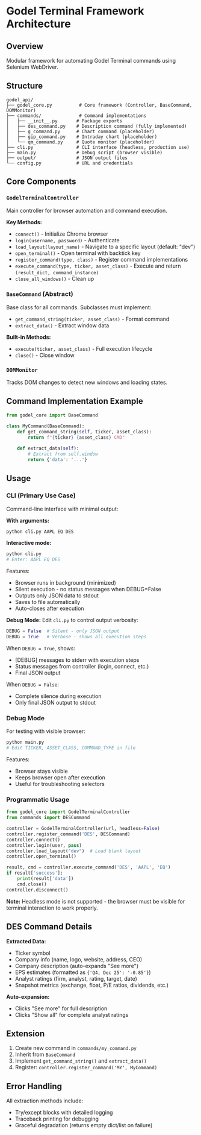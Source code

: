# Godel Terminal Framework Architecture

## Overview
Modular framework for automating Godel Terminal commands using Selenium WebDriver.

## Structure

```
godel_api/
├── godel_core.py          # Core framework (Controller, BaseCommand, DOMMonitor)
├── commands/              # Command implementations
│   ├── __init__.py       # Package exports
│   ├── des_command.py    # Description command (fully implemented)
│   ├── g_command.py      # Chart command (placeholder)
│   ├── gip_command.py    # Intraday chart (placeholder)
│   └── qm_command.py     # Quote monitor (placeholder)
├── cli.py                # CLI interface (headless, production use)
├── main.py               # Debug script (browser visible)
├── output/               # JSON output files
└── config.py             # URL and credentials
```

## Core Components

### `GodelTerminalController`
Main controller for browser automation and command execution.

**Key Methods:**
- `connect()` - Initialize Chrome browser
- `login(username, password)` - Authenticate
- `load_layout(layout_name)` - Navigate to a specific layout (default: "dev")
- `open_terminal()` - Open terminal with backtick key
- `register_command(type, class)` - Register command implementations
- `execute_command(type, ticker, asset_class)` - Execute and return `(result_dict, command_instance)`
- `close_all_windows()` - Clean up

### `BaseCommand` (Abstract)
Base class for all commands. Subclasses must implement:
- `get_command_string(ticker, asset_class)` - Format command
- `extract_data()` - Extract window data

**Built-in Methods:**
- `execute(ticker, asset_class)` - Full execution lifecycle
- `close()` - Close window

### `DOMMonitor`
Tracks DOM changes to detect new windows and loading states.

## Command Implementation Example

```python
from godel_core import BaseCommand

class MyCommand(BaseCommand):
    def get_command_string(self, ticker, asset_class):
        return f"{ticker} {asset_class} CMD"
    
    def extract_data(self):
        # Extract from self.window
        return {'data': '...'}
```

## Usage

### CLI (Primary Use Case)
Command-line interface with minimal output:

**With arguments:**
```bash
python cli.py AAPL EQ DES
```

**Interactive mode:**
```bash
python cli.py
# Enter: AAPL EQ DES
```

Features:
- Browser runs in background (minimized)
- Silent execution - no status messages when DEBUG=False
- Outputs only JSON data to stdout
- Saves to file automatically
- Auto-closes after execution

**Debug Mode:**
Edit `cli.py` to control output verbosity:
```python
DEBUG = False  # Silent - only JSON output
DEBUG = True   # Verbose - shows all execution steps
```

When `DEBUG = True`, shows:
- [DEBUG] messages to stderr with execution steps
- Status messages from controller (login, connect, etc.)
- Final JSON output

When `DEBUG = False`:
- Complete silence during execution
- Only final JSON output to stdout

### Debug Mode
For testing with visible browser:
```bash
python main.py
# Edit TICKER, ASSET_CLASS, COMMAND_TYPE in file
```

Features:
- Browser stays visible
- Keeps browser open after execution
- Useful for troubleshooting selectors

### Programmatic Usage
```python
from godel_core import GodelTerminalController
from commands import DESCommand

controller = GodelTerminalController(url, headless=False)
controller.register_command('DES', DESCommand)
controller.connect()
controller.login(user, pass)
controller.load_layout("dev")  # Load blank layout
controller.open_terminal()

result, cmd = controller.execute_command('DES', 'AAPL', 'EQ')
if result['success']:
    print(result['data'])
    cmd.close()
controller.disconnect()
```

**Note:** Headless mode is not supported - the browser must be visible for terminal interaction to work properly.

## DES Command Details

**Extracted Data:**
- Ticker symbol
- Company info (name, logo, website, address, CEO)
- Company description (auto-expands "See more")
- EPS estimates (formatted as `{'Q4, Dec 25': '-0.85'}`)
- Analyst ratings (firm, analyst, rating, target, date)
- Snapshot metrics (exchange, float, P/E ratios, dividends, etc.)

**Auto-expansion:**
- Clicks "See more" for full description
- Clicks "Show all" for complete analyst ratings

## Extension

1. Create new command in `commands/my_command.py`
2. Inherit from `BaseCommand`
3. Implement `get_command_string()` and `extract_data()`
4. Register: `controller.register_command('MY', MyCommand)`

## Error Handling

All extraction methods include:
- Try/except blocks with detailed logging
- Traceback printing for debugging
- Graceful degradation (returns empty dict/list on failure) 